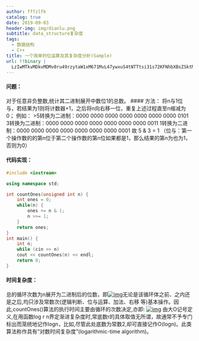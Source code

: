 ```yaml
---
author: fffzlfk
catalog: true
date: 2019-09-03
header-img: img/dianlu.png
subtitle: data_structure复杂度
tags:
  - 数据结构
  - C++
title: 一个简单的位运算及其复杂度分析(Sample)
url: !!binary |
  LzIwMTkvMDkvMDMv0ru49rzytaW1xM671MvL47ywxuS4tNTTtsi31s72KFNhbXBsZSktMjAxOS8=
---
```



<h4>问题：</h4>
对于任意非负整数,统计其二进制展开中数位1的总数。
#### 方法：
将n与1位与，若结果为1则将计数器+1，之后将n向右移一位，重复上述过程直至n缩减为0；
例如：
>5转换为二进制：0000 0000 0000 0000 0000 0000 0000 0101
3转换为二进制：0000 0000 0000 0000 0000 0000 0000 0011
1转换为二进制：0000 0000 0000 0000 0000 0000 0000 0001
故 5 & 3 = 1
（位与：第一个操作数的的第n位于第二个操作数的第n位如果都是1，那么结果的第n为也为1，否则为0）

#### 代码实现：
```cpp
#include <iostream>

using namespace std;

int countOnes(unsigned int n) {
	int ones = 0;
	while(n) {
		ones += n & 1;
		n >>= 1;
	}
	return ones;
}
int main() {
	int n;
	while (cin >> n)
	cout << countOnes(n) << endl;
	return 0;
}
```
#### 时间复杂度：
总的循环次数为n展开为二进制后的位数，即[![img](https://camo.githubusercontent.com/495a5da7a52dcf738f11295a5fd2026113af08ac/687474703a2f2f6c617465782e636f6465636f67732e636f6d2f6769662e6c617465783f31202b206c6f675f326e)](https://camo.githubusercontent.com/495a5da7a52dcf738f11295a5fd2026113af08ac/687474703a2f2f6c617465782e636f6465636f67732e636f6d2f6769662e6c617465783f31202b206c6f675f326e)无论是该循环体之前、之内还是之后,均只涉及常数次(逻辑判断、位与运算、加法、右移 等)基本操作。因此,countOnes()算法的执行时间主要由循环的次数决定,亦即: [![img](https://camo.githubusercontent.com/0a83de70ba46caa59193b5a41f357c1f0d73a993/687474703a2f2f6c617465782e636f6465636f67732e636f6d2f6769662e6c617465783f4f28312b5b6c6f675f326e5d293d4f285b6c6f675f326e5d293d4f286c6f675f326e29)](https://camo.githubusercontent.com/0a83de70ba46caa59193b5a41f357c1f0d73a993/687474703a2f2f6c617465782e636f6465636f67732e636f6d2f6769662e6c617465783f4f28312b5b6c6f675f326e5d293d4f285b6c6f675f326e5d293d4f286c6f675f326e29) 由大O记号定义,在用函数log r n界定渐进复杂度时,常底数r的具体取值无所谓，故通常不予专门标出而笼统地记作logn，比如,尽管此处底数为常数2,却可直接记作O(logn)。此类算法称作具有“对数时间复杂度”(logarithmic-time algorithm)。